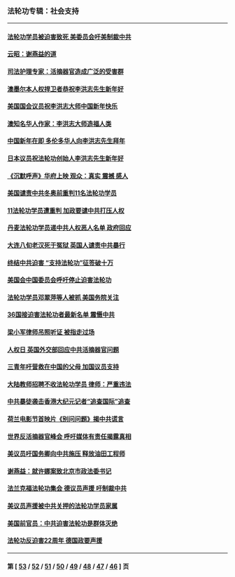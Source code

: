 ### 法轮功专辑：社会支持
---
#### [法轮功学员被迫害致死 美委员会吁美制裁中共](../../pages/nf4386/n13631310.md?03280430) 
#### [云昭：谢燕益的道](../../pages/nf4386/n13607391.md?03280430) 
#### [司法护理专家：活摘器官造成广泛的受害群](../../pages/nf4386/n13570425.md?03280430) 
#### [澳墨尔本人权捍卫者恭祝李洪志先生新年好](../../pages/nf4386/n13556164.md?03280430) 
#### [美国国会议员祝李洪志大师中国新年快乐](../../pages/nf4386/n13554208.md?03280430) 
#### [澳知名华人作家：李洪志大师造福人类](../../pages/nf4386/n13552049.md?03280430) 
#### [中国新年在即 多伦多华人向李洪志先生拜年](../../pages/nf4386/n13531756.md?03280430) 
#### [日本议员祝法轮功创始人李洪志先生新年好](../../pages/nf4386/n13543228.md?03280430) 
#### [《沉默呼声》华府上映 观众：真实 震撼 感人](../../pages/nf4386/n13524739.md?03280430) 
#### [美国谴责中共冬奥前重判11名法轮功学员](../../pages/nf4386/n13521806.md?03280430) 
#### [11法轮功学员遭重判 加政要谴中共打压人权](../../pages/nf4386/n13521294.md?03280430) 
#### [丹麦法轮功学员递中共人权恶人名单 政府回应](../../pages/nf4386/n13497482.md?03280430) 
#### [大连八旬老汉死于冤狱 英国人谴责中共暴行](../../pages/nf4386/n13480118.md?03280430) 
#### [终结中共迫害 “支持法轮功”征签破十万](../../pages/nf4386/n13471084.md?03280430) 
#### [美国会中国委员会呼吁停止迫害法轮功](../../pages/nf4386/n13465411.md?03280430) 
#### [法轮功学员邓翠萍等人被抓 美国务院关注](../../pages/nf4386/n13451524.md?03280430) 
#### [36国接迫害法轮功者最新名单 震慑中共](../../pages/nf4386/n13445909.md?03280430) 
#### [梁小军律师吊照听证 被指走过场](../../pages/nf4386/n13437662.md?03280430) 
#### [人权日 英国外交部回应中共活摘器官问题](../../pages/nf4386/n13430243.md?03280430) 
#### [三青年吁营救在中国的父母 加国议员支持](../../pages/nf4386/n13429744.md?03280430) 
#### [大陆教师招聘不收法轮功学员 律师：严重违法](../../pages/nf4386/n13365839.md?03280430) 
#### [中共暴徒袭击香港大纪元记者“追查国际”追查](../../pages/nf4386/n13343404.md?03280430) 
#### [荷兰电影节首映片《别问问题》揭中共谎言](../../pages/nf4386/n13321179.md?03280430) 
#### [世界反活摘器官峰会 呼吁媒体有责任揭露真相](../../pages/nf4386/n13264475.md?03280430) 
#### [美议员吁国务卿向中共施压 释放油田工程师](../../pages/nf4386/n13233845.md?03280430) 
#### [谢燕益：就许娜案致北京市政法委书记](../../pages/nf4386/n13182701.md?03280430) 
#### [法兰克福法轮功集会 德议员声援 吁制裁中共](../../pages/nf4386/n13175975.md?03280430) 
#### [美议员声援被中共关押的法轮功学员家属](../../pages/nf4386/n13158310.md?03280430) 
#### [美国前官员：中共迫害法轮功是群体灭绝](../../pages/nf4386/n13157750.md?03280430) 
#### [法轮功反迫害22周年 德国政要声援](../../pages/nf4386/n13143632.md?03280430) 

---
#### 第 [ [53](./53.md?03280430) / [52](./52.md?03280430) / [51](./51.md?03280430) / [50](./50.md?03280430) / [49](./49.md?03280430) / [48](./48.md?03280430) / [47](./47.md?03280430) / [46](./46.md?03280430) ] 页
